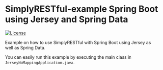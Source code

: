 # SimplyRESTful-example Spring Boot using Jersey and Spring Data
[![License](https://img.shields.io/badge/License-Apache%202.0-blue.svg?style=plastic)](https://opensource.org/licenses/Apache-2.0)

Example on how to use SimplyRESTful with Spring Boot using Jersey as well as Spring Data.

You can easily run this example by executing the main class in `JerseyNoMappingApplication.java`.
